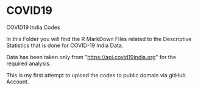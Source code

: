 # COVID19
COVID19 India Codes

In this Folder you will find the R MarkDown Files related to the Descriptive Statistics that is done for COVID-19 India Data.

Data has been taken only from "https://api.covid19india.org" for the required analysis.

This is my first attempt to upload the codes to public domain via gitHub Account.
